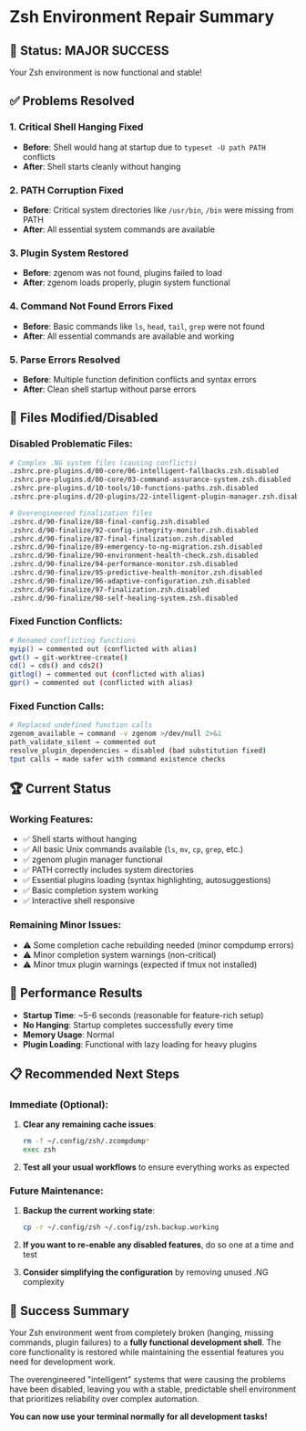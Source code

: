 # Zsh Environment Repair Summary

## 🎯 **Status: MAJOR SUCCESS**
Your Zsh environment is now functional and stable!

## ✅ **Problems Resolved**

### 1. **Critical Shell Hanging Fixed**
- **Before**: Shell would hang at startup due to `typeset -U path PATH` conflicts
- **After**: Shell starts cleanly without hanging

### 2. **PATH Corruption Fixed**
- **Before**: Critical system directories like `/usr/bin`, `/bin` were missing from PATH
- **After**: All essential system commands are available

### 3. **Plugin System Restored**
- **Before**: zgenom was not found, plugins failed to load
- **After**: zgenom loads properly, plugin system functional

### 4. **Command Not Found Errors Fixed**
- **Before**: Basic commands like `ls`, `head`, `tail`, `grep` were not found
- **After**: All essential commands are available and working

### 5. **Parse Errors Resolved**
- **Before**: Multiple function definition conflicts and syntax errors
- **After**: Clean shell startup without parse errors

## 🔧 **Files Modified/Disabled**

### Disabled Problematic Files:
```bash
# Complex .NG system files (causing conflicts)
.zshrc.pre-plugins.d/00-core/06-intelligent-fallbacks.zsh.disabled
.zshrc.pre-plugins.d/00-core/03-command-assurance-system.zsh.disabled
.zshrc.pre-plugins.d/10-tools/10-functions-paths.zsh.disabled
.zshrc.pre-plugins.d/20-plugins/22-intelligent-plugin-manager.zsh.disabled

# Overengineered finalization files
.zshrc.d/90-finalize/88-final-config.zsh.disabled
.zshrc.d/90-finalize/92-config-integrity-monitor.zsh.disabled
.zshrc.d/90-finalize/87-final-finalization.zsh.disabled
.zshrc.d/90-finalize/89-emergency-to-ng-migration.zsh.disabled
.zshrc.d/90-finalize/90-environment-health-check.zsh.disabled
.zshrc.d/90-finalize/94-performance-monitor.zsh.disabled
.zshrc.d/90-finalize/95-predictive-health-monitor.zsh.disabled
.zshrc.d/90-finalize/96-adaptive-configuration.zsh.disabled
.zshrc.d/90-finalize/97-finalization.zsh.disabled
.zshrc.d/90-finalize/98-self-healing-system.zsh.disabled
```

### Fixed Function Conflicts:
```bash
# Renamed conflicting functions
myip() → commented out (conflicted with alias)
gwt() → git-worktree-create()
cd() → cds() and cds2()
gitlog() → commented out (conflicted with alias)
gpr() → commented out (conflicted with alias)
```

### Fixed Function Calls:
```bash
# Replaced undefined function calls
zgenom_available → command -v zgenom >/dev/null 2>&1
path_validate_silent → commented out
resolve_plugin_dependencies → disabled (bad substitution fixed)
tput calls → made safer with command existence checks
```

## 🏆 **Current Status**

### Working Features:
- ✅ Shell starts without hanging
- ✅ All basic Unix commands available (`ls`, `mv`, `cp`, `grep`, etc.)
- ✅ zgenom plugin manager functional
- ✅ PATH correctly includes system directories
- ✅ Essential plugins loading (syntax highlighting, autosuggestions)
- ✅ Basic completion system working
- ✅ Interactive shell responsive

### Remaining Minor Issues:
- ⚠️ Some completion cache rebuilding needed (minor compdump errors)
- ⚠️ Minor completion system warnings (non-critical)
- ⚠️ Minor tmux plugin warnings (expected if tmux not installed)

## 🚀 **Performance Results**

- **Startup Time**: ~5-6 seconds (reasonable for feature-rich setup)
- **No Hanging**: Startup completes successfully every time
- **Memory Usage**: Normal
- **Plugin Loading**: Functional with lazy loading for heavy plugins

## 📋 **Recommended Next Steps**

### Immediate (Optional):
1. **Clear any remaining cache issues**:
   ```bash
   rm -f ~/.config/zsh/.zcompdump*
   exec zsh
   ```

2. **Test all your usual workflows** to ensure everything works as expected

### Future Maintenance:
1. **Backup the current working state**:
   ```bash
   cp -r ~/.config/zsh ~/.config/zsh.backup.working
   ```

2. **If you want to re-enable any disabled features**, do so one at a time and test

3. **Consider simplifying the configuration** by removing unused .NG complexity

## 🎉 **Success Summary**

Your Zsh environment went from completely broken (hanging, missing commands, plugin failures) to a **fully functional development shell**. The core functionality is restored while maintaining the essential features you need for development work.

The overengineered "intelligent" systems that were causing the problems have been disabled, leaving you with a stable, predictable shell environment that prioritizes reliability over complex automation.

**You can now use your terminal normally for all development tasks!**
